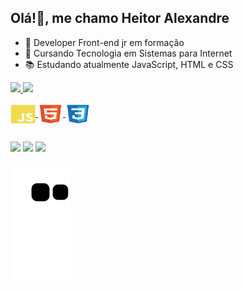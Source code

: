 ## Olá!👋, me chamo Heitor Alexandre 

- 🔭 Developer Front-end jr em formação
- 🌱 Cursando Tecnologia em Sistemas para Internet
- 📚 Estudando atualmente JavaScript, HTML e CSS
  
<div>
  <a href="https://github.com/halffex">
  <img height="165em" src="https://github-readme-stats.vercel.app/api?username=halffex&show_icons=true&theme=tokyonight&include_all_commits=true&count_private=true"/>
  <img height="165em" src="https://github-readme-stats.vercel.app/api/top-langs/?username=halffex&layout=compact&langs_count=6&theme=tokyonight"/>
</div>
<div style="display: inline_block"><br>
  <img align="center" alt="heitor-Js" height="30" width="40" src="https://raw.githubusercontent.com/devicons/devicon/master/icons/javascript/javascript-plain.svg">
  <img align="center" alt="heitor-HTML" height="30" width="40" src="https://raw.githubusercontent.com/devicons/devicon/master/icons/html5/html5-original.svg">
  <img align="center" alt="heitor-CSS" height="30" width="40" src="https://raw.githubusercontent.com/devicons/devicon/master/icons/css3/css3-original.svg">
</div>
  
##
  
<div>
  <a href="https://instagram.com/halffex" target="_blank"><img src="https://img.shields.io/badge/-Instagram-%23E4405F?style=for-the-badge&logo=instagram&logoColor=white" target="_blank"></a>
  <a href="mailto:contatoheitorv44@gmail.com"><img src="https://img.shields.io/badge/Gmail-D14836?style=for-the-badge&logo=gmail&logoColor=white" target="_blank"></a>
  <a href="https://www.linkedin.com/in/heitor-alexandre-0771ab21a" target="_blank"><img src="https://img.shields.io/badge/-LinkedIn-%230077B5?style=for-the-badge&logo=linkedin&logoColor=white" target="_blank"></a>  
  
  ![Snake animation](https://github.com/halffex/halffex/blob/output/github-contribution-grid-snake.svg)
  
</div>

  

  
